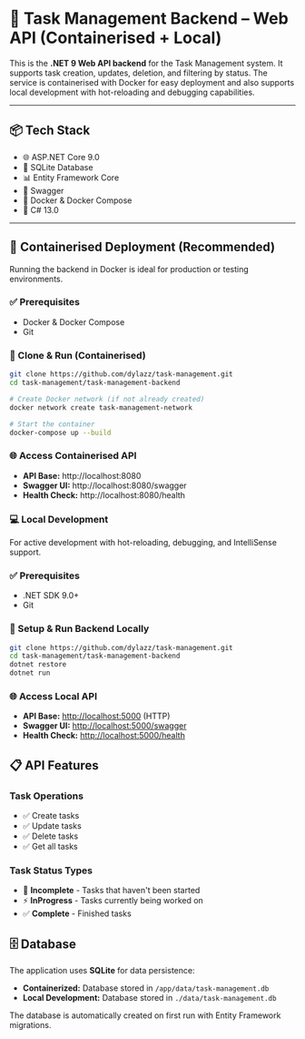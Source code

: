 # 🐳 Task Management Backend – Web API (Containerised + Local)
                  
This is the **.NET 9 Web API backend** for the Task Management system. It supports task creation, updates, deletion, and filtering by status. The service is containerised with Docker for easy deployment and also supports local development with hot-reloading and debugging capabilities.
                  
---

## 📦 Tech Stack

- 🌐 ASP.NET Core 9.0
- 💾 SQLite Database
- 📊 Entity Framework Core
- 📝 Swagger
- 🐳 Docker & Docker Compose
- 🔧 C# 13.0

---

## 🐳 Containerised Deployment (Recommended)

Running the backend in Docker is ideal for production or testing environments.

### ✅ Prerequisites
- Docker & Docker Compose
- Git

### 🔧 Clone & Run (Containerised)

```bash
git clone https://github.com/dylazz/task-management.git
cd task-management/task-management-backend

# Create Docker network (if not already created)
docker network create task-management-network

# Start the container
docker-compose up --build
```


### 🌐 Access Containerised API
- **API Base:** http://localhost:8080
- **Swagger UI:** http://localhost:8080/swagger
- **Health Check:** http://localhost:8080/health

### 💻 Local Development
For active development with hot-reloading, debugging, and IntelliSense support.

### ✅ Prerequisites
- .NET SDK 9.0+
- Git

### 🔧 Setup & Run Backend Locally
```bash
git clone https://github.com/dylazz/task-management.git
cd task-management/task-management-backend
dotnet restore
dotnet run
```

### 🌐 Access Local API
- **API Base:** [http://localhost:5000](http://localhost:5000) (HTTP)
- **Swagger UI:** [http://localhost:5000/swagger](http://localhost:5000/swagger)
- **Health Check:** [http://localhost:5000/health](http://localhost:5000/health)


## 📋 API Features

### **Task Operations**
- ✅ Create tasks
- ✅ Update tasks
- ✅ Delete tasks
- ✅ Get all tasks

### **Task Status Types**
- 🔄 **Incomplete** - Tasks that haven't been started
- ⚡ **InProgress** - Tasks currently being worked on
- ✅ **Complete** - Finished tasks

## 🗄️ Database
The application uses **SQLite** for data persistence:
- **Containerized:** Database stored in `/app/data/task-management.db`
- **Local Development:** Database stored in `./data/task-management.db`

The database is automatically created on first run with Entity Framework migrations.

